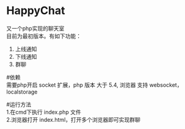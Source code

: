 # HappyChat
又一个php实现的聊天室  
目前为最初版本。有如下功能：  
1. 上线通知  
2. 下线通知  
3. 群聊  

#依赖  
需要php开启 socket 扩展，php 版本 大于 5.4, 浏览器 支持 websocket，localstorage  

#运行方法  
1.在cmd下执行 index.php 文件  
2.浏览器打开 index.html，打开多个浏览器即可实现群聊 
